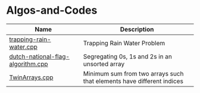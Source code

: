 # Algos-and-Codes

|  Name  | Description |
|  ----- | ----------- |
| [trapping-rain-water.cpp](https://github.com/codeSachin/Algos-and-Codes/blob/master/Algos/trapping-rain-water.cpp) | Trapping Rain Water Problem |
| [dutch-national-flag-algorithm.cpp](https://github.com/codeSachin/Algos-and-Codes/blob/master/Algos/dutch-national-flag-algorithm.cpp) | Segregating 0s, 1s and 2s in an unsorted array |
| [TwinArrays.cpp](https://github.com/A7xSV/Algorithms-and-DS/blob/master/Codes/TwinArrays.cpp) | Minimum sum from two arrays such that elements have different indices |